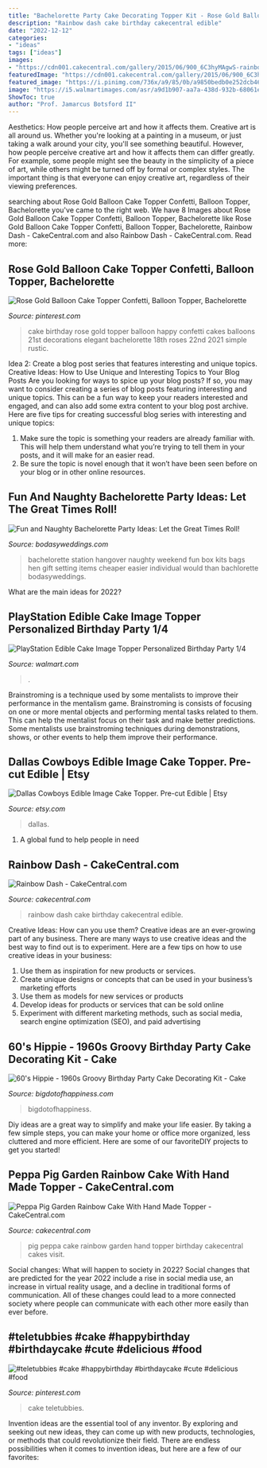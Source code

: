 ```yaml
---
title: "Bachelorette Party Cake Decorating Topper Kit - Rose Gold Balloon Cake Topper Confetti, Balloon Topper, Bachelorette"
description: "Rainbow dash cake birthday cakecentral edible"
date: "2022-12-12"
categories:
- "ideas"
tags: ["ideas"]
images:
- "https://cdn001.cakecentral.com/gallery/2015/06/900_6C3hyMAgwS-rainbow-dash.jpg"
featuredImage: "https://cdn001.cakecentral.com/gallery/2015/06/900_6C3hyMAgwS-rainbow-dash.jpg"
featured_image: "https://i.pinimg.com/736x/a9/85/0b/a9850bedb0e252dcb46c9d1d908f1f62.jpg"
image: "https://i5.walmartimages.com/asr/a9d1b907-aa7a-438d-932b-68061e6b6a47_1.77b5cc96feb9bbb179ca05fbe68cf468.jpeg"
ShowToc: true
author: "Prof. Jamarcus Botsford II"
---
```



Aesthetics: How people perceive art and how it affects them.
Creative art is all around us. Whether you're looking at a painting in a museum, or just taking a walk around your city, you'll see something beautiful. However, how people perceive creative art and how it affects them can differ greatly. For example, some people might see the beauty in the simplicity of a piece of art, while others might be turned off by formal or complex styles. The important thing is that everyone can enjoy creative art, regardless of their viewing preferences.

	

		
searching about Rose Gold Balloon Cake Topper Confetti, Balloon Topper, Bachelorette you've came to the right web. We have 8 Images about Rose Gold Balloon Cake Topper Confetti, Balloon Topper, Bachelorette like Rose Gold Balloon Cake Topper Confetti, Balloon Topper, Bachelorette, Rainbow Dash - CakeCentral.com and also Rainbow Dash - CakeCentral.com. Read more:
		
    
## Rose Gold Balloon Cake Topper Confetti, Balloon Topper, Bachelorette

<img loading=lazy src="https://i.pinimg.com/736x/f1/36/7f/f1367f9b0cda02c6197e4db38b1a4cf0.jpg" onerror="this.onerror=null;this.src='https://tse3.mm.bing.net/th?id=OIP.3A3rV3PIfeq29AbyRA-prgHaIJ&amp;pid=15.1';" alt="Rose Gold Balloon Cake Topper Confetti, Balloon Topper, Bachelorette">

_Source: pinterest.com_

>cake birthday rose gold topper balloon happy confetti cakes balloons 21st decorations elegant bachelorette 18th roses 22nd 2021 simple rustic. 

	

Idea 2: Create a blog post series that features interesting and unique topics.
Creative Ideas: How to Use Unique and Interesting Topics to Your Blog Posts 
Are you looking for ways to spice up your blog posts? If so, you may want to consider creating a series of blog posts featuring interesting and unique topics. This can be a fun way to keep your readers interested and engaged, and can also add some extra content to your blog post archive. Here are five tips for creating successful blog series with interesting and unique topics:

1. Make sure the topic is something your readers are already familiar with. This will help them understand what you’re trying to tell them in your posts, and it will make for an easier read.
2. Be sure the topic is novel enough that it won’t have been seen before on your blog or in other online resources.

    
## Fun And Naughty Bachelorette Party Ideas: Let The Great Times Roll!

<img loading=lazy src="https://bodasyweddings.com/wp-content/uploads/2016/11/first-aid-station.jpg" onerror="this.onerror=null;this.src='https://tse1.mm.bing.net/th?id=OIP.eLPyGQ9nalDTfimVXXZxJQHaNJ&amp;pid=15.1';" alt="Fun and Naughty Bachelorette Party Ideas: Let the Great Times Roll!">

_Source: bodasyweddings.com_

>bachelorette station hangover naughty weekend fun box kits bags hen gift setting items cheaper easier individual would than bachlorette bodasyweddings. 

	

What are the main ideas for 2022?
 

    
## PlayStation Edible Cake Image Topper Personalized Birthday Party 1/4

<img loading=lazy src="https://i5.walmartimages.com/asr/a9d1b907-aa7a-438d-932b-68061e6b6a47_1.77b5cc96feb9bbb179ca05fbe68cf468.jpeg" onerror="this.onerror=null;this.src='https://tse2.mm.bing.net/th?id=OIP.1L44Sf0VCODfLo5MTA1iCwHaJh&amp;pid=15.1';" alt="PlayStation Edible Cake Image Topper Personalized Birthday Party 1/4">

_Source: walmart.com_

>. 

	

Brainstroming is a technique used by some mentalists to improve their performance in the mentalism game. Brainstroming is consists of focusing on one or more mental objects and performing mental tasks related to them. This can help the mentalist focus on their task and make better predictions. Some mentalists use brainstroming techniques during demonstrations, shows, or other events to help them improve their performance.

    
## Dallas Cowboys Edible Image Cake Topper. Pre-cut Edible | Etsy

<img loading=lazy src="https://i.etsystatic.com/24537479/r/il/1aa0be/2532474538/il_794xN.2532474538_fhrx.jpg" onerror="this.onerror=null;this.src='https://tse3.mm.bing.net/th?id=OIP.c3pF4cCVbRTrasrd4F5ADgHaHa&amp;pid=15.1';" alt="Dallas Cowboys Edible Image Cake Topper. Pre-cut Edible | Etsy">

_Source: etsy.com_

>dallas. 

	

1. A global fund to help people in need 

    
## Rainbow Dash - CakeCentral.com

<img loading=lazy src="https://cdn001.cakecentral.com/gallery/2015/06/900_6C3hyMAgwS-rainbow-dash.jpg" onerror="this.onerror=null;this.src='https://tse2.mm.bing.net/th?id=OIP.Fa4J6_6HR2PDZqDhqmc8JwDIEs&amp;pid=15.1';" alt="Rainbow Dash - CakeCentral.com">

_Source: cakecentral.com_

>rainbow dash cake birthday cakecentral edible. 

	

Creative Ideas: How can you use them?
Creative ideas are an ever-growing part of any business. There are many ways to use creative ideas and the best way to find out is to experiment. Here are a few tips on how to use creative ideas in your business:
1. Use them as inspiration for new products or services.
2. Create unique designs or concepts that can be used in your business’s marketing efforts  
3. Use them as models for new services or products 
4. Develop ideas for products or services that can be sold online 
5. Experiment with different marketing methods, such as social media, search engine optimization (SEO), and paid advertising 

    
## 60&#039;s Hippie - 1960s Groovy Birthday Party Cake Decorating Kit - Cake

<img loading=lazy src="https://bigdotofhappiness.com.imgeng.in/media/product_images/60s-Hippie-Birthday-Cake-Toppers-Alt-5.jpg?imgeng=/w_1100/" onerror="this.onerror=null;this.src='https://tse2.mm.bing.net/th?id=OIP.s9I0-4mNIg9_NUMgFoMkVgHaHa&amp;pid=15.1';" alt="60&#039;s Hippie - 1960s Groovy Birthday Party Cake Decorating Kit - Cake">

_Source: bigdotofhappiness.com_

>bigdotofhappiness. 

	

Diy ideas are a great way to simplify and make your life easier. By taking a few simple steps, you can make your home or office more organized, less cluttered and more efficient. Here are some of our favoriteDIY projects to get you started!

    
## Peppa Pig Garden Rainbow Cake With Hand Made Topper - CakeCentral.com

<img loading=lazy src="https://cdn001.cakecentral.com/gallery/2015/03/900_833933PTTN_peppa-pig-garden-rainbow-cake-with-hand-made-topper.jpg" onerror="this.onerror=null;this.src='https://tse1.mm.bing.net/th?id=OIP.iXUCo6Nf_jGUdsS7mOg0nQHaLD&amp;pid=15.1';" alt="Peppa Pig Garden Rainbow Cake With Hand Made Topper - CakeCentral.com">

_Source: cakecentral.com_

>pig peppa cake rainbow garden hand topper birthday cakecentral cakes visit. 

	

Social changes: What will happen to society in 2022?
Social changes that are predicted for the year 2022 include a rise in social media use, an increase in virtual reality usage, and a decline in traditional forms of communication. All of these changes could lead to a more connected society where people can communicate with each other more easily than ever before.

    
## #teletubbies #cake #happybirthday #birthdaycake #cute #delicious #food

<img loading=lazy src="https://i.pinimg.com/736x/a9/85/0b/a9850bedb0e252dcb46c9d1d908f1f62.jpg" onerror="this.onerror=null;this.src='https://tse3.mm.bing.net/th?id=OIP.zUhpjQGB1Mk_vRcq8I05-QHaI2&amp;pid=15.1';" alt="#teletubbies #cake #happybirthday #birthdaycake #cute #delicious #food">

_Source: pinterest.com_

>cake teletubbies. 

	

Invention ideas are the essential tool of any inventor. By exploring and seeking out new ideas, they can come up with new products, technologies, or methods that could revolutionize their field. There are endless possibilities when it comes to invention ideas, but here are a few of our favorites:

